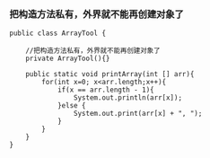 ### 把构造方法私有，外界就不能再创建对象了
    public class ArrayTool {
    
        //把构造方法私有，外界就不能再创建对象了
        private ArrayTool(){}
    
        public static void printArray(int [] arr){
            for(int x=0; x<arr.length;x++){
                if(x == arr.length - 1){
                    System.out.println(arr[x]);
                }else {
                    System.out.print(arr[x] + ", ");
                }
            }
        }
    }
    
### 
